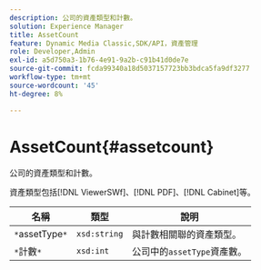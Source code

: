```yaml
---
description: 公司的資產類型和計數。
solution: Experience Manager
title: AssetCount
feature: Dynamic Media Classic,SDK/API，資產管理
role: Developer,Admin
exl-id: a5d750a3-1b76-4e91-9a2b-c91b41d0de7e
source-git-commit: fcda99340a18d5037157723bb3bdca5fa9df3277
workflow-type: tm+mt
source-wordcount: '45'
ht-degree: 8%

---
```


# AssetCount{#assetcount}

公司的資產類型和計數。

資產類型包括[!DNL ViewerSWf]、[!DNL PDF]、[!DNL Cabinet]等。

| 名稱 | 類型 | 說明 |
|---|---|---|
| `*`assetType`*` | `xsd:string` | 與計數相關聯的資產類型。 |
| `*`計數`*` | `xsd:int` | 公司中的`assetType`資產數。 |
